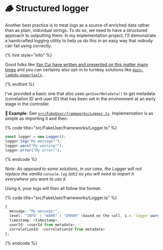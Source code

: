 # 🪵 Structured logger

Another best practice is to treat logs as a source of enriched data rather than as plain, individual strings. To do so, we need to have a structured approach to outputting them. In my implementation project, I'll demonstrate a handcrafted logging utility to help us do this in an easy way that nobody can fail using correctly.

{% hint style="info" %}

Good folks like [Yan Cui have written and presented on this matter many times](https://www.slideshare.net/Codemotion/yan-cui-how-to-build-observability-into-a-serverless-application-codemotion-amsterdam-2019) and you can certainly also opt-in to turnkey solutions like [`dazn-lambda-powertools`](https://github.com/getndazn/dazn-lambda-powertools).

{% endhint %}

I've provided a basic one that also uses `getUserMetadata()` to get metadata (correlation ID and user ID) that has been set in the environment at an early stage in the controller.

**🎯 Example**: See [`src/FakeUser/frameworks/Logger.ts`](https://github.com/mikaelvesavuori/better-apis-workshop/blob/main/src/FakeUser/frameworks/Logger.ts). Implementation is as simple as importing it and then:

{% code title="src/FakeUser/frameworks/Logger.ts" %}

```typescript
const logger = new Logger();
logger.log("My message!");
logger.warn("My warning!");
logger.error("My error!");
```

{% endcode %}

_Note: As opposed to some solutions, in our case, the Logger will not replace the vanilla `console.log` (etc) so you will need to import it everywhere you want to use it._

Using it, your logs will then all follow the format:

{% code title="src/FakeUser/frameworks/Logger.ts" %}

```typescript
{
  message: "My message!",
  level: "INFO" | "WARN" | "ERROR" <based on the call, i.e. logger.warn() etc.>,
  timestamp: <timestamp>,
  userId: <userId from metadata>,
  correlationId: <correlationId from metadata>
};
```

{% endcode %}
